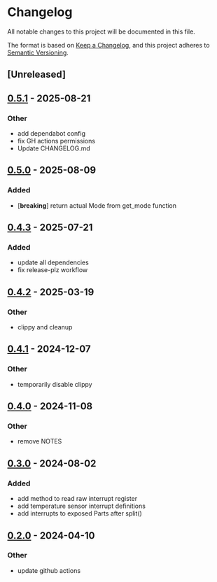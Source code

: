 # Changelog

All notable changes to this project will be documented in this file.

The format is based on [Keep a Changelog](https://keepachangelog.com/en/1.0.0/),
and this project adheres to [Semantic Versioning](https://semver.org/spec/v2.0.0.html).

## [Unreleased]

## [0.5.1](https://github.com/ATOVproject/max11300/compare/v0.5.0...v0.5.1) - 2025-08-21

### Other

- add dependabot config
- fix GH actions permissions
- Update CHANGELOG.md

## [0.5.0](https://github.com/ATOVproject/max11300/compare/v0.4.3...v0.5.0) - 2025-08-09

### Added

- [**breaking**] return actual Mode from get_mode function

## [0.4.3](https://github.com/ATOVproject/max11300/compare/v0.4.2...v0.4.3) - 2025-07-21

### Added

- update all dependencies
- fix release-plz workflow

## [0.4.2](https://github.com/ATOVproject/max11300/compare/v0.4.1...v0.4.2) - 2025-03-19

### Other

- clippy and cleanup

## [0.4.1](https://github.com/AtoVproject/max11300/compare/v0.4.0...v0.4.1) - 2024-12-07

### Other

- temporarily disable clippy

## [0.4.0](https://github.com/AtoVproject/max11300/compare/v0.3.0...v0.4.0) - 2024-11-08

### Other

- remove NOTES

## [0.3.0](https://github.com/AtoVproject/max11300/compare/v0.2.0...v0.3.0) - 2024-08-02

### Added
- add method to read raw interrupt register
- add temperature sensor interrupt definitions
- add interrupts to exposed Parts after split()

## [0.2.0](https://github.com/AtoVproject/max11300/compare/v0.1.1...v0.2.0) - 2024-04-10

### Other
- update github actions
